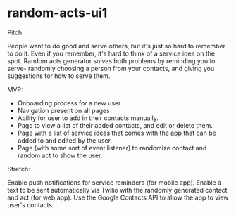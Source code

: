 # random-acts-ui1
Pitch: 

People want to do good and serve others, but it's just so hard to remember to do it. Even if you remember, it's hard to think of a service idea on the spot. Random acts generator solves both problems by reminding you to serve- randomly choosing a person from your contacts, and giving you suggestions for how to serve them.

MVP:

- Onboarding process for a new user
- Navigation present on all pages
- Ability for user to add in their contacts manually.
- Page to view a list of their added contacts, and edit or delete them.
- Page with a list of service ideas that comes with the app that can be added to and edited by the user.
- Page (with some sort of event listener) to randomize contact and random act to show the user.

Stretch: 

Enable push notifications for service reminders (for mobile app). Enable a text to be sent automatically via Twilio with the randomly generated contact and act (for web app).  Use the Google Contacts API to allow the app to view user's contacts.

